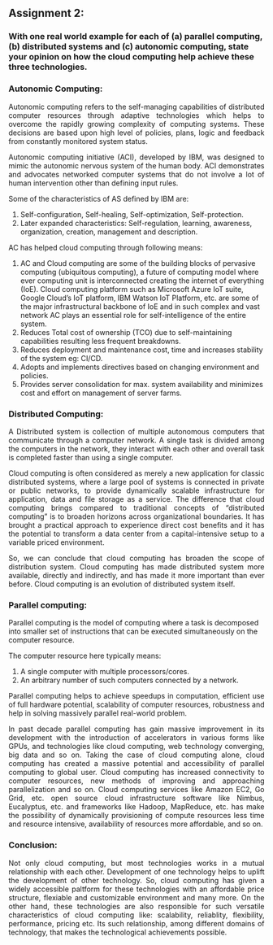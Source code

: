 ## Assignment 2:

### With one real world example for each of (a) parallel computing, (b) distributed systems and (c) autonomic computing, state your opinion on how the cloud computing help achieve these three technologies.

### Autonomic Computing:
<p style="text-align: justify;">Autonomic computing refers to the self-managing capabilities of distributed computer resources through adaptive technologies which helps to overcome the rapidly growing complexity of computing systems. These decisions are based upon high level of policies, plans, logic and feedback from constantly monitored system status.</p>
<p style="text-align: justify;">Autonomic computing initiative (ACI), developed by IBM, was designed to mimic the autonomic nervous system of the human body. ACI demonstrates and advocates networked computer systems that do not involve a lot of human intervention other than defining input rules.</p>  

Some of the characteristics of AS defined by IBM are:
1. Self-configuration, Self-healing, Self-optimization, Self-protection.
1. Later expanded characteristics: Self-regulation, learning, awareness, organization, creation, management and description.

AC has helped cloud computing through following means:
1. AC and Cloud computing are some of the building blocks of pervasive computing (ubiquitous computing), a future of computing model where ever computing unit is interconnected creating the internet of everything (IoE).  Cloud computing platform such as Microsoft Azure IoT suite, Google Cloud’s IoT platform, IBM Watson IoT Platform, etc. are some of the major infrastructural backbone of IoE and in such complex and vast network AC plays an essential role for self-intelligence of the entire system.
1. Reduces Total cost of ownership (TCO) due to self-maintaining capabilities resulting less frequent breakdowns.
1. Reduces deployment and maintenance cost, time and increases stability of the system eg: CI/CD.
1. Adopts and implements directives based on changing environment and policies.
1. Provides server consolidation for max. system availability and minimizes cost and effort on management of server farms.

### Distributed Computing:
<p style="text-align: justify;">A Distributed system is collection of multiple autonomous computers that communicate through a computer network. A single task is divided among the computers in the network, they interact with each other and overall task is completed faster than using a single computer.</p>
<p style="text-align: justify;">Cloud computing is often considered as merely a new application for classic distributed systems, where a large pool of systems is connected in private or public networks, to provide dynamically scalable infrastructure for application, data and file storage as a service. The difference that cloud computing brings compared to traditional concepts of “distributed computing” is to broaden horizons across organizational boundaries. It has brought a practical approach to experience direct cost benefits and it has the potential to transform a data center from a capital-intensive setup to a variable priced environment.</p>
<p style="text-align: justify;">So, we can conclude that cloud computing has broaden the scope of distribution system. Cloud computing has made distributed system more available, directly and indirectly, and has made it more important than ever before.  Cloud computing is an evolution of distributed system itself.</p>

### Parallel computing:  
<p>Parallel computing is the model of computing where a task is decomposed into smaller set of instructions that can be executed simultaneously on the computer resource.</p>

The computer resource here typically means:
1. A single computer with multiple processors/cores.  
1. An arbitrary number of such computers connected by a network.

<p style="text-align: justify;">Parallel computing helps to achieve speedups in computation, efficient use of full hardware potential, scalability of computer resources, robustness and help in solving massively parallel real-world problem.</p>
<p style="text-align: justify;">In past decade parallel computing has gain massive improvement in its development with the introduction of accelerators in various forms like GPUs, and technologies like cloud computing, web technology converging, big data and so on. Taking the case of cloud computing alone, cloud computing has created a massive potential and accessibility of parallel computing to global user. Cloud computing has increased connectivity to computer resources, new methods of improving and approaching parallelization and so on. Cloud computing services like Amazon EC2, Go Grid, etc. open source cloud infrastructure software like Nimbus, Eucalyptus, etc. and frameworks like Hadoop, MapReduce, etc. has make the possibility of dynamically provisioning of compute resources less time and resource intensive, availability of resources more affordable, and so on.</p>

### Conclusion:

<p style="text-align: justify;">Not only cloud computing, but most technologies works in a mutual relationship with each other. Development of one technology helps to uplift the development of other technology. So, cloud computing has given a widely accessible paltform for these technologies with an affordable price structure, flexiable and customizable environment and many more. On the other hand, these technologies are also responsible for such versatile characteristics of cloud computing like: scalability, reliablity, flexibility, performance, pricing etc. Its such relationship, among different domains of technology, that makes the technological achievements possible.</p>

 

